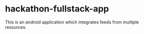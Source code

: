# hackathon-fullstack-app


This is an android application which integrates feeds from multiple resources.
